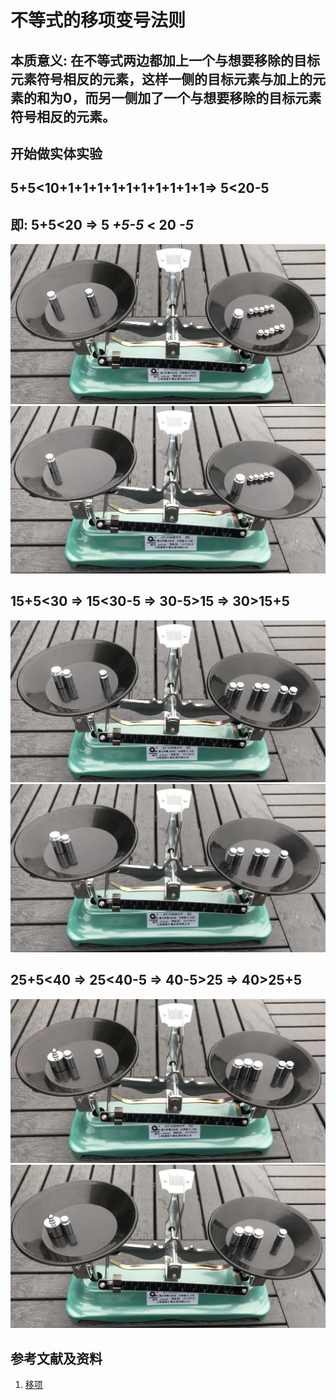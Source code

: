 # 不等式的移项变号法则

## 本质意义: 在不等式两边都加上一个与想要移除的目标元素符号相反的元素，这样一侧的目标元素与加上的元素的和为0，而另一侧加了一个与想要移除的目标元素符号相反的元素。

## 开始做实体实验

## 5+5<10+1+1+1+1+1+1+1+1+1+1=> 5<20-5
## 即: 5+5<20 => 5 *+5-5* < 20 *-5* 

![](/images/数轴(一维坐标系)/等式和不等式的基本性质和移项变号法则/不等式的移项变号法则/1a1.jpg)
![](/images/数轴(一维坐标系)/等式和不等式的基本性质和移项变号法则/不等式的移项变号法则/1a2.jpg)

## 15+5<30 => 15<30-5 => 30-5>15 => 30>15+5

![](/images/数轴(一维坐标系)/等式和不等式的基本性质和移项变号法则/不等式的移项变号法则/2a1.jpg)
![](/images/数轴(一维坐标系)/等式和不等式的基本性质和移项变号法则/不等式的移项变号法则/2a2.jpg)

## 25+5<40 => 25<40-5 => 40-5>25 => 40>25+5

![](/images/数轴(一维坐标系)/等式和不等式的基本性质和移项变号法则/不等式的移项变号法则/3a1.jpg)
![](/images/数轴(一维坐标系)/等式和不等式的基本性质和移项变号法则/不等式的移项变号法则/3a2.jpg)

## 参考文献及资料

1. [移项](https://baike.baidu.com/item/%E7%A7%BB%E9%A1%B9/9973468)  

